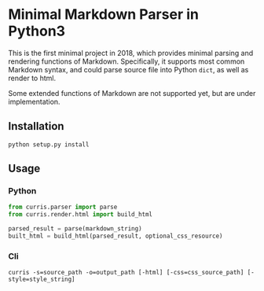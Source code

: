 # Minimal Markdown Parser in Python3

This is the first minimal project in 2018, which provides minimal parsing and rendering functions of Markdown. Specifically, it supports most common Markdown syntax, and could parse source file into Python `dict`, as well as render to html.

Some extended functions of Markdown are not supported yet, but are under implementation.

## Installation
```
python setup.py install
```

## Usage
### Python
```python
from curris.parser import parse
from curris.render.html import build_html

parsed_result = parse(markdown_string)
built_html = build_html(parsed_result, optional_css_resource)
```

### Cli
```
curris -s=source_path -o=output_path [-html] [-css=css_source_path] [-style=style_string]
```
